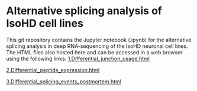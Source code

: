 # Alternative splicing analysis of IsoHD cell lines

This git repository contains the Jupyter notebook (.ipynb) for the alternative splicing analysis in deep RNA-sequencing of the IsoHD neuronal cell lines. The HTML files also hosted here and can be accessed in a web browser using the following links:
[1.Differential_junction_usage.html](https://htmlpreview.github.io/?https://github.com/langleylab/Tano_et_al_IsoHD_alt_splicing/blob/main/html/1.Differential_junction_usage.html)

[2.Differential_peptide_expression.html](https://htmlpreview.github.io/?https://github.com/langleylab/Tano_et_al_IsoHD_alt_splicing/blob/main/html/2.Differential_peptide_expression.html)

[3.Differential_splicing_events_postmortem.html](https://htmlpreview.github.io/?https://github.com/langleylab/Tano_et_al_IsoHD_alt_splicing/blob/main/html/3.Differential_splicing_events_postmortem.html)
